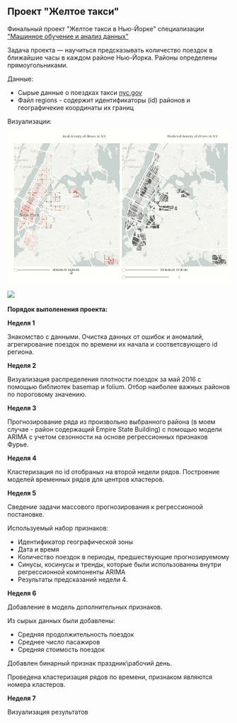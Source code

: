 ## Проект "Желтое такси"
Финальный проект  "Желтое такси в Нью-Йорке" специализации  ["Машинное обучение и анализ данных"](https://www.coursera.org/specializations/machine-learning-data-analysis)


Задача проекта — научиться предсказывать количество поездок в ближайшие часы в каждом районе Нью-Йорка. 
Районы определены прямоугольниками.

Данные: 
* Сырые данные о поездках такси [nyc.gov](https://www1.nyc.gov/site/tlc/about/tlc-trip-record-data.page)
* Файл regions - содержит идентификаторы (id) районов и географичекие координаты их границ

Визуализации:

![](https://github.com/kleymenow/Course_6-Week_7/blob/master/maps1.gif)

![](https://github.com/kleymenow/Course_6-Week_7/blob/master/series1.gif) 


**Порядок выполенения проекта:**

**Неделя 1**

Знакомство с данными. Очистка данных от ошибок и аномалий, агрегирование поездок по времени их начала и соответсвующего id региона.

**Неделя 2**

Визуализация распределения плотности поездок за май 2016 с помощью библиотек basemap и folium. Отбор наиболее важных районов по пороговому значению.

**Неделя 3**

Прогнозирование ряда из произвольно выбранного района (в моем случае - район содержащий Empire State Building) с помощью модели ARIMA с учетом сезонности на основе регрессионных признаков Фурье.

**Неделя 4**

Кластеризация по id отобраных на второй недели рядов. Построение моделей временных рядов для центров кластеров.


**Неделя 5**

Сведение задачи массового прогнозирования к регрессионоой постановке. 

Используемый набор признаков:
* Идентификатор географической зоны
* Дата и время
* Количество поездок в периоды, предшествующие прогнозируемому
* Синусы, косинусы и тренды, которые были использованны внутри регрессионной компоненты ARIMA 
* Результаты предсказаний недели 4.



**Неделя 6**

Добавление в модель дополнительных признаков.

Из сырых данных были добавлены:
* Средняя продолжительность поездок
* Среднее число пасажиров
* Средняя стоимость поездок

Добавлен бинарный признак праздник\рабочий день.

Проведена кластеризация рядов по времени, признаком являются номера кластеров.


**Неделя 7**

Визуализация результатов
